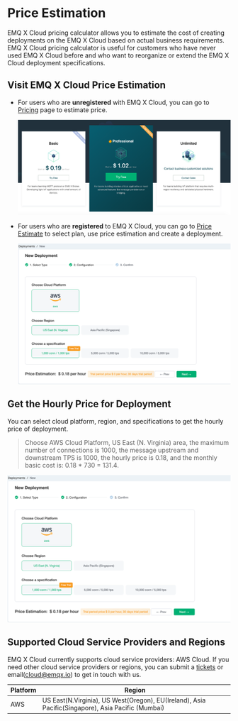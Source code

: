 # Price Estimation

EMQ X Cloud pricing calculator allows you to estimate the cost of creating deployments on the EMQ X Cloud based on actual business requirements. EMQ X Cloud pricing calculator is useful for customers who have never used EMQ X Cloud before and who want to reorganize or extend the EMQ X Cloud deployment specifications.



## Visit EMQ X Cloud Price Estimation

- For users who are **unregistered** with EMQ X Cloud, you can go to [Pricing](https://cloud.emqx.io/pricing) page to estimate price.

  ![pricing](../_assets/pricing.png)

- For users who are **registered** to EMQ X Cloud, you can go to [Price Estimate](https://cloud.emqx.io/console/deployments/0?oper=new) to select plan, use price estimation and create a deployment.

  ![calculator](./_assets/calculator.png)



## Get the Hourly Price for Deployment

You can select cloud platform, region, and specifications to get the hourly price of deployment.

> Choose AWS Cloud Platform, US East (N. Virginia) area, the maximum number of connections is 1000, the message upstream and downstream TPS is 1000, the hourly price is 0.18, and the monthly basic cost is: 0.18 * 730 = 131.4.
  
  ![deployment_price](./_assets/calculator.png)


## Supported Cloud Service Providers and Regions

EMQ X Cloud currently supports cloud service providers: AWS Cloud. If you need other cloud service providers or regions, you can submit a [tickets](../contact.md) or email(cloud@emqx.io) to get in touch with us.

| Platform | Region                                                       |
| -------- | ------------------------------------------------------------ |
| AWS      | US East(N.Virginia), US West(Oregon), EU(Ireland), Asia Pacific(Singapore), Asia Pacific (Mumbai) |
